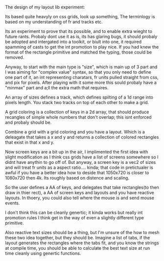 
The design of my layout lib experiment:

Its based quite heavyly on css grids, look up something, The terminlogy is based on my understanding of fr and tracks etc.

Its an experiment to prove that its possible, and to enable extra wieght to future rants. Probaly dont use it as is, its has glaring bugs, it should probaly be adopted and intergated into a toolkit, or biult into one, it required spamming of casts to get the int promotion to play nice. If you had knew the format of the rectangle primitive and matched the typing, those could be removed.

Anyway, to start with the main type is "size", which is main up of 3 part and I was aiming for "complex value" syntax, so that you only need to define one part of it, an int representing charatars, fr units pulled straight from css, and pix for pixels. After playing with it some more this sould probaly have a "minmax" part and a;ll the extra math that requires.

An array of sizes defines a track, which defines spilting of a 1d range into pixels length. You stack two tracks on top of each other to make a grid.

A grid coloring is a collection of keys in a 2d array, that should produce recangles of simple whole numbers that don't overlap; this isnt enforced and probaly should be.

Combine a grid with a grid coloring and you have a layout. Which is a deleagate that takes a x and y and returns a collection of colored rectangles that exist in that x and y.

Now screen keys are a bit up in the air, I implimented the first idea with slight modification as I think css grids have a list of screens somewhere so I didnt have anythin to go off of. But anyway, a screen key is a vec2 of sizes and will treat fr units as a aspect ratio.... kinda; that code in pretictualer is awful if you have a better idea how to deside that 1050x720 is closer to 1080x720 then 4k. Its roughly based on distence and scaling.

So the user defines a AA of keys, and delegates that take rectangles(to then draw in thier rect), a AA of screen keys and layouts and you have reactive layouts. In thoery, you could also tell where the mouse is and send mouse events. 

I don't think this can be cleanly genertic; it kinda works but really int promotion rules I think get in the way of even a slightly different type primitive.

Also reactive text sizes should be a thing, but I'm unsure of the how to mesh these two idea together, but they should be. Imagine a list of tabs, if the layout generates the rectangles where the tabs fit, and you know the strings at compile time, you should be able to calculate the best text size at run time cleanly using genertic functions.

